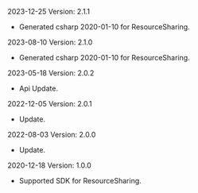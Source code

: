 2023-12-25 Version: 2.1.1
- Generated csharp 2020-01-10 for ResourceSharing.

2023-08-10 Version: 2.1.0
- Generated csharp 2020-01-10 for ResourceSharing.

2023-05-18 Version: 2.0.2
- Api Update.

2022-12-05 Version: 2.0.1
- Update.

2022-08-03 Version: 2.0.0
- Update.

2020-12-18 Version: 1.0.0
- Supported SDK for ResourceSharing.


